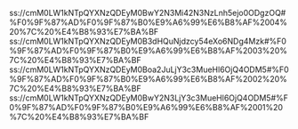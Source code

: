 ss://cmM0LW1kNTpQYXNzQDEyM0BwY2N3Mi42N3NzLnh5ejo0ODgzOQ#%F0%9F%87%AD%F0%9F%87%B0%E9%A6%99%E6%B8%AF%2004%20%7C%20%E4%B8%93%E7%BA%BF
ss://cmM0LW1kNTpQYXNzQDEyM0B3dHQuNjdzcy54eXo6NDg4Mzk#%F0%9F%87%AD%F0%9F%87%B0%E9%A6%99%E6%B8%AF%2003%20%7C%20%E4%B8%93%E7%BA%BF
ss://cmM0LW1kNTpQYXNzQDEyM0Boa2JuLjY3c3MueHl6OjQ4ODM5#%F0%9F%87%AD%F0%9F%87%B0%E9%A6%99%E6%B8%AF%2002%20%7C%20%E4%B8%93%E7%BA%BF
ss://cmM0LW1kNTpQYXNzQDEyM0BwY2N3LjY3c3MueHl6OjQ4ODM5#%F0%9F%87%AD%F0%9F%87%B0%E9%A6%99%E6%B8%AF%2001%20%7C%20%E4%B8%93%E7%BA%BF
